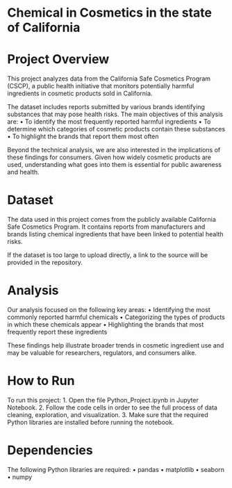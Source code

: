 # Chemical in Cosmetics in the state of California  

# Project Overview

This project analyzes data from the California Safe Cosmetics Program (CSCP), a public health initiative that monitors potentially harmful ingredients in cosmetic products sold in California.

The dataset includes reports submitted by various brands identifying substances that may pose health risks. The main objectives of this analysis are:
	•	To identify the most frequently reported harmful ingredients
	•	To determine which categories of cosmetic products contain these substances
	•	To highlight the brands that report them most often

Beyond the technical analysis, we are also interested in the implications of these findings for consumers. Given how widely cosmetic products are used, understanding what goes into them is essential for public awareness and health.

# Dataset

The data used in this project comes from the publicly available California Safe Cosmetics Program. It contains reports from manufacturers and brands listing chemical ingredients that have been linked to potential health risks.

If the dataset is too large to upload directly, a link to the source will be provided in the repository.

# Analysis

Our analysis focused on the following key areas:
	•	Identifying the most commonly reported harmful chemicals
	•	Categorizing the types of products in which these chemicals appear
	•	Highlighting the brands that most frequently report these ingredients

These findings help illustrate broader trends in cosmetic ingredient use and may be valuable for researchers, regulators, and consumers alike.

# How to Run

To run this project:
	1.	Open the file Python_Project.ipynb in Jupyter Notebook.
	2.	Follow the code cells in order to see the full process of data cleaning, exploration, and visualization.
	3.	Make sure that the required Python libraries are installed before running the notebook.

# Dependencies

The following Python libraries are required:
	•	pandas
	•	matplotlib
	•	seaborn
	•	numpy